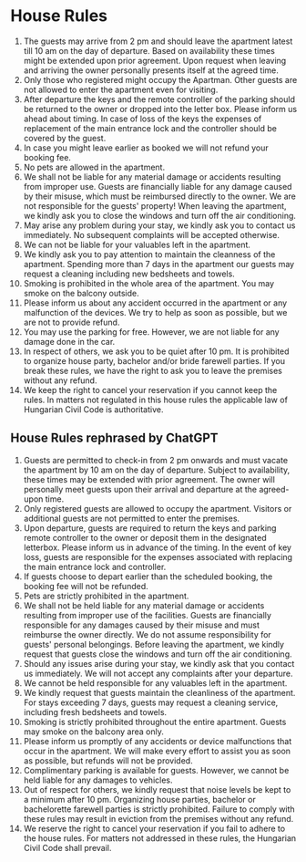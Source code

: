# House Rules

1.	The guests may arrive from 2 pm and should leave the apartment latest till 10 am on the day of departure. Based on availability these times might be extended upon prior agreement. Upon request when leaving and arriving the owner personally presents itself at the agreed time.
2.	Only those who registered might occupy the Apartman. Other guests are not allowed to enter the apartment even for visiting. 
3.	After departure the keys and the remote controller of the parking should be returned to the owner or dropped into the letter box. Please inform us ahead about timing. In case of loss of the keys the expenses of replacement of the main entrance lock and the controller should be covered by the guest.
4.	In case you might leave earlier as booked we will not refund your booking fee.
5.	No pets are allowed in the apartment.
6.	We shall not be liable for any material damage or accidents resulting from improper use. Guests are financially liable for any damage caused by their misuse, which must be reimbursed directly to the owner. We are not responsible for the guests' property! When leaving the apartment, we kindly ask you to close the windows and turn off the air conditioning. 
7.	May arise any problem during your stay, we kindly ask you to contact us immediately. No subsequent complaints will be accepted otherwise. 
8.	We can not be liable for your valuables left in the apartment. 
9.	We kindly ask you to pay attention to maintain the cleanness of the apartment. Spending more than 7 days in the apartment our guests may request a cleaning including new bedsheets and towels.
10.	Smoking is prohibited in the whole area of the apartment. You may smoke on the balcony outside.
11.	Please inform us about any accident occurred in the apartment or any malfunction of the devices. We try to help as soon as possible, but we are not to provide refund.
12.	You may use the parking for free. However, we are not liable for any damage done in the car.
13.	In respect of others, we ask you to be quiet after 10 pm. It is prohibited to organize house party, bachelor and/or bride farewell parties.
If you break these rules, we have the right to ask you to leave the premises without any refund.
14.	We keep the right to cancel your reservation if you cannot keep the rules. In matters not regulated in this house rules the applicable law of Hungarian Civil Code is authoritative.

## House Rules rephrased by ChatGPT

1. Guests are permitted to check-in from 2 pm onwards and must vacate the apartment by 10 am on the day of departure. Subject to availability, these times may be extended with prior agreement. The owner will personally meet guests upon their arrival and departure at the agreed-upon time.
2. Only registered guests are allowed to occupy the apartment. Visitors or additional guests are not permitted to enter the premises.
3. Upon departure, guests are required to return the keys and parking remote controller to the owner or deposit them in the designated letterbox. Please inform us in advance of the timing. In the event of key loss, guests are responsible for the expenses associated with replacing the main entrance lock and controller.
4. If guests choose to depart earlier than the scheduled booking, the booking fee will not be refunded.
5. Pets are strictly prohibited in the apartment.
6. We shall not be held liable for any material damage or accidents resulting from improper use of the facilities. Guests are financially responsible for any damages caused by their misuse and must reimburse the owner directly. We do not assume responsibility for guests' personal belongings. Before leaving the apartment, we kindly request that guests close the windows and turn off the air conditioning.
7. Should any issues arise during your stay, we kindly ask that you contact us immediately. We will not accept any complaints after your departure.
8. We cannot be held responsible for any valuables left in the apartment.
9. We kindly request that guests maintain the cleanliness of the apartment. For stays exceeding 7 days, guests may request a cleaning service, including fresh bedsheets and towels.
10. Smoking is strictly prohibited throughout the entire apartment. Guests may smoke on the balcony area only.
11. Please inform us promptly of any accidents or device malfunctions that occur in the apartment. We will make every effort to assist you as soon as possible, but refunds will not be provided.
12. Complimentary parking is available for guests. However, we cannot be held liable for any damages to vehicles.
13. Out of respect for others, we kindly request that noise levels be kept to a minimum after 10 pm. Organizing house parties, bachelor or bachelorette farewell parties is strictly prohibited. Failure to comply with these rules may result in eviction from the premises without any refund.
14. We reserve the right to cancel your reservation if you fail to adhere to the house rules. For matters not addressed in these rules, the Hungarian Civil Code shall prevail.
